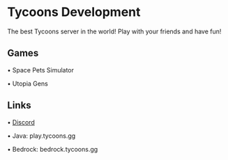 # Tycoons Development

The best Tycoons server in the world! Play with your friends and have fun!

## Games
• Space Pets Simulator

• Utopia Gens

## Links
• [Discord](https://discord.gg/petsims)

• Java: play.tycoons.gg

• Bedrock: bedrock.tycoons.gg


